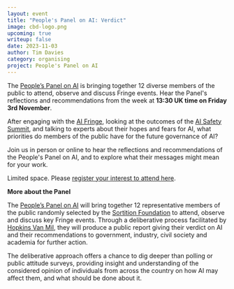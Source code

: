 ```yaml
---
layout: event
title: "People's Panel on AI: Verdict"
image: cbd-logo.png
upcoming: true
writeup: false
date: 2023-11-03
author: Tim Davies
category: organising
project: People's Panel on AI
---
```


The [People’s Panel on AI](https://connectedbydata.org/projects/2023-peoples-panel-on-ai) is bringing together 12 diverse members of the public to attend, observe and discuss Fringe events. Hear the Panel's reflections and recommendations from the week at **13:30 UK time on Friday 3rd November**.

After engaging with the [AI Fringe](https://aifringe.org/), looking at the outcomes of the [AI Safety Summit](https://www.gov.uk/government/publications/ai-safety-summit-introduction), and talking to experts about their hopes and fears for AI, what priorities do members of the public have for the future governance of AI?

Join us in person or online to hear the reflections and recommendations of the People's Panel on AI, and to explore what their messages might mean for your work.

Limited space. Please [register your interest to attend here](https://docs.google.com/forms/d/e/1FAIpQLSczHuF7dIMGuPVegZ8kNBB4oZmOwvmSxV8Ic7WMx0HTerY2UQ/viewform).

<!--more-->

**More about the Panel**

The [People’s Panel on AI](https://connectedbydata.org/projects/2023-peoples-panel-on-ai) will bring together 12 representative members of the public randomly selected by the [Sortition Foundation](https://www.sortitionfoundation.org/) to attend, observe and discuss key Fringe events. Through a deliberative process facilitated by [Hopkins Van Mil](http://www.hopkinsvanmil.co.uk/), they will produce a public report giving their verdict on AI and their recommendations to government, industry, civil society and academia for further action.

The deliberative approach offers a chance to dig deeper than polling or public attitude surveys, providing insight and understanding of the considered opinion of individuals from across the country on how AI may affect them, and what should be done about it.
